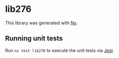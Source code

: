 # lib276

This library was generated with [Nx](https://nx.dev).

## Running unit tests

Run `nx test lib276` to execute the unit tests via [Jest](https://jestjs.io).
